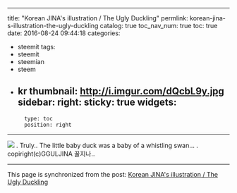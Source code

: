 
---
title: "Korean JINA's illustration / The Ugly Duckling"
permlink: korean-jina-s-illustration-the-ugly-duckling
catalog: true
toc_nav_num: true
toc: true
date: 2016-08-24 09:44:18
categories:
- steemit
tags:
- steemit
- steemian
- steem
- kr
thumbnail: http://i.imgur.com/dQcbL9y.jpg
sidebar:
    right:
        sticky: true
widgets:
    -
        type: toc
        position: right
---


![](http://i.imgur.com/dQcbL9y.jpg)
.
Truly..
The little baby duck was a baby of a whistling swan...
.
copiright(c)GGULJINA 꿀지나..

- - -

This page is synchronized from the post: [Korean JINA's illustration / The Ugly Duckling](https://steemit.com/@jack8831/korean-jina-s-illustration-the-ugly-duckling)
